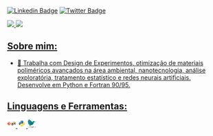 [![Linkedin Badge](https://img.shields.io/badge/-LinkedIn-blue?style=flat-square&logo=Linkedin&logoColor=white&link=https://www.linkedin.com/in/marcello-santos-20ab0623)](https://www.linkedin.com/in/marcello-santos-20ab0623/)
[![Twitter Badge](https://img.shields.io/badge/-Twitter-1ca0f1?style=flat-square&labelColor=1ca0f1&logo=twitter&logoColor=white&link=https://twitter.com/OnPhysike)](https://twitter.com/OnPhysike)

<div>
  <a href="https://github.com/pojucan">
  <img height="150em" src="https://github-readme-stats.vercel.app/api?username=pojucan&show_icons=true&theme=dark&include_all_commits=true&count_private=true"/>
  <img height="150em" src="https://github-readme-stats.vercel.app/api/top-langs/?username=pojucan&layout=compact&langs_count=8&theme=dark"/>
</div>

## Sobre mim:

- 🔭 Trabalha com Design de Experimentos, otimização de materiais poliméricos avançados na área ambiental, nanotecnologia, análise exploratória, tratamento estatístico e redes neurais artificiais. Desenvolve em Python e Fortran 90/95.

## Linguagens e Ferramentas:

<code><img height="20" src="https://raw.githubusercontent.com/github/explore/80688e429a7d4ef2fca1e82350fe8e3517d3494d/topics/git/git.png"></code>
<code><img height="20" src="https://raw.githubusercontent.com/github/explore/80688e429a7d4ef2fca1e82350fe8e3517d3494d/topics/python/python.png"></code>
<code><img height="20" src="https://raw.githubusercontent.com/github/explore/80688e429a7d4ef2fca1e82350fe8e3517d3494d/topics/latex/latex.png"></code>
